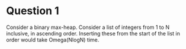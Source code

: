# Question 1

Consider a binary max-heap. Consider a list of integers from 1 to N inclusive, in ascending order. Inserting these from the start of the list in order would take Omega(NlogN) time.